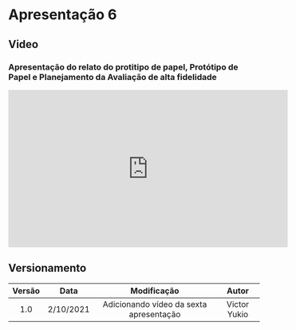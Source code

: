# Apresentação 6

## Video

### Apresentação do relato do protitipo de papel, Protótipo de Papel e Planejamento da Avaliação de alta fidelidade


<iframe width="560" height="315" src="https://www.youtube.com/embed/uj-8eAl7_dM" title="YouTube video player" frameborder="0" allow="accelerometer; autoplay; clipboard-write; encrypted-media; gyroscope; picture-in-picture" allowfullscreen></iframe>

## Versionamento

| Versão | Data | Modificação | Autor |
| :--: | :--: | :--: | :--: |
| 1.0 | 2/10/2021 | Adicionando vídeo da sexta apresentação  | Victor Yukio |

